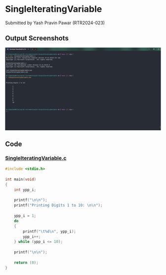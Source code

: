 # SingleIteratingVariable

Submitted by Yash Pravin Pawar (RTR2024-023)

## Output Screenshots
![output.png](./02-Screenshots/output.png)

## Code
### [SingleIteratingVariable.c](./01-Code/SingleIteratingVariable.c)
```c
#include <stdio.h>

int main(void)
{
    int ypp_i;

    printf("\n\n");
    printf("Printing Digits 1 to 10: \n\n");

    ypp_i = 1;
    do
    {
        printf("\t%d\n", ypp_i);
        ypp_i++;
    } while (ypp_i <= 10);

    printf("\n\n");

    return (0);
}

```
